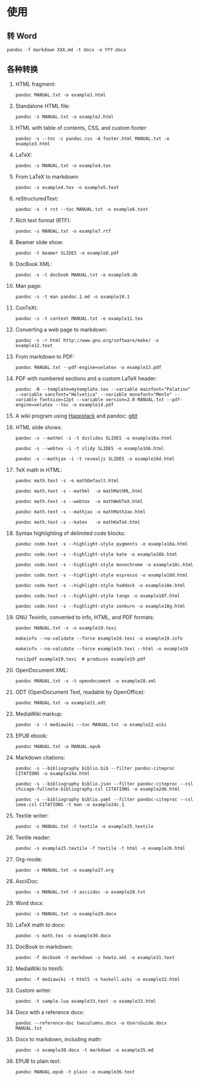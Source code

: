# <Pandoc>使用
## 转 Word
```
pandoc -f markdown XXX.md -t docx -o YYY.docx
```

## 各种转换
1. HTML fragment:

    ```
    pandoc MANUAL.txt -o example1.html
    ```

2. Standalone HTML file:

    ```
    pandoc -s MANUAL.txt -o example2.html
    ```

3. HTML with table of contents, CSS, and custom footer:

    ```
    pandoc -s --toc -c pandoc.css -A footer.html MANUAL.txt -o example3.html
    ```

4. LaTeX:

    ```
    pandoc -s MANUAL.txt -o example4.tex
    ```

5. From LaTeX to markdown:

    ```
    pandoc -s example4.tex -o example5.text
    ```

6. reStructuredText:

    ```
    pandoc -s -t rst --toc MANUAL.txt -o example6.text
    ```

7. Rich text format (RTF):

    ```
    pandoc -s MANUAL.txt -o example7.rtf
    ```

8. Beamer slide show:

    ```
    pandoc -t beamer SLIDES -o example8.pdf
    ```

9. DocBook XML:

    ```
    pandoc -s -t docbook MANUAL.txt -o example9.db
    ```

10. Man page:

    ```
    pandoc -s -t man pandoc.1.md -o example10.1
    ```

11. ConTeXt:

    ```
    pandoc -s -t context MANUAL.txt -o example11.tex
    ```

12. Converting a web page to markdown:

    ```
    pandoc -s -r html http://www.gnu.org/software/make/ -o example12.text
    ```

13. From markdown to PDF:

    ```
    pandoc MANUAL.txt --pdf-engine=xelatex -o example13.pdf
    ```

14. PDF with numbered sections and a custom LaTeX header:

    ```
    pandoc -N --template=mytemplate.tex --variable mainfont="Palatino" --variable sansfont="Helvetica" --variable monofont="Menlo" --variable fontsize=12pt --variable version=2.0 MANUAL.txt --pdf-engine=xelatex --toc -o example14.pdf
    ```

15. A wiki program using [Happstack](http://happstack.com) and pandoc: [gitit](http://gitit.net)

16. HTML slide shows:

    ```
    pandoc -s --mathml -i -t dzslides SLIDES -o example16a.html
    ```

    ```
    pandoc -s --webtex -i -t slidy SLIDES -o example16b.html
    ```

    ```
    pandoc -s --mathjax -i -t revealjs SLIDES -o example16d.html
    ```

17. TeX math in HTML:

    ```
    pandoc math.text -s -o mathDefault.html
    ```

    ```
    pandoc math.text -s --mathml  -o mathMathML.html
    ```

    ```
    pandoc math.text -s --webtex  -o mathWebTeX.html
    ```

    ```
    pandoc math.text -s --mathjax -o mathMathJax.html
    ```

    ```
    pandoc math.text -s --katex   -o mathKaTeX.html
    ```

18. Syntax highlighting of delimited code blocks:

    ```
    pandoc code.text -s --highlight-style pygments -o example18a.html
    ```

    ```
    pandoc code.text -s --highlight-style kate -o example18b.html
    ```

    ```
    pandoc code.text -s --highlight-style monochrome -o example18c.html
    ```

    ```
    pandoc code.text -s --highlight-style espresso -o example18d.html
    ```

    ```
    pandoc code.text -s --highlight-style haddock -o example18e.html
    ```

    ```
    pandoc code.text -s --highlight-style tango -o example18f.html
    ```

    ```
    pandoc code.text -s --highlight-style zenburn -o example18g.html
    ```

19. GNU Texinfo, converted to info, HTML, and PDF formats:

    ```
    pandoc MANUAL.txt -s -o example19.texi
    ```

    ```
    makeinfo --no-validate --force example19.texi -o example19.info
    ```

    ```
    makeinfo --no-validate --force example19.texi --html -o example19
    ```

    ```
    texi2pdf example19.texi  # produces example19.pdf
    ```

20. OpenDocument XML:

    ```
    pandoc MANUAL.txt -s -t opendocument -o example20.xml
    ```

21. ODT (OpenDocument Text, readable by OpenOffice):

    ```
    pandoc MANUAL.txt -o example21.odt
    ```

22. MediaWiki markup:

    ```
    pandoc -s -t mediawiki --toc MANUAL.txt -o example22.wiki
    ```

23. EPUB ebook:

    ```
    pandoc MANUAL.txt -o MANUAL.epub
    ```

24. Markdown citations:

    ```
    pandoc -s --bibliography biblio.bib --filter pandoc-citeproc CITATIONS -o example24a.html
    ```

    ```
    pandoc -s --bibliography biblio.json --filter pandoc-citeproc --csl chicago-fullnote-bibliography.csl CITATIONS -o example24b.html
    ```

    ```
    pandoc -s --bibliography biblio.yaml --filter pandoc-citeproc --csl ieee.csl CITATIONS -t man -o example24c.1
    ```

25. Textile writer:

    ```
    pandoc -s MANUAL.txt -t textile -o example25.textile
    ```

26. Textile reader:

    ```
    pandoc -s example25.textile -f textile -t html -o example26.html
    ```

27. Org-mode:

    ```
    pandoc -s MANUAL.txt -o example27.org
    ```

28. AsciiDoc:

    ```
    pandoc -s MANUAL.txt -t asciidoc -o example28.txt
    ```

29. Word docx:

    ```
    pandoc -s MANUAL.txt -o example29.docx
    ```

30. LaTeX math to docx:

    ```
    pandoc -s math.tex -o example30.docx
    ```

31. DocBook to markdown:

    ```
    pandoc -f docbook -t markdown -s howto.xml -o example31.text
    ```

32. MediaWiki to html5:

    ```
    pandoc -f mediawiki -t html5 -s haskell.wiki -o example32.html
    ```

33. Custom writer:

    ```
    pandoc -t sample.lua example33.text -o example33.html
    ```

34. Docx with a reference docx:

    ```
    pandoc --reference-doc twocolumns.docx -o UsersGuide.docx MANUAL.txt
    ```

35. Docx to markdown, including math:

    ```
    pandoc -s example30.docx -t markdown -o example35.md
    ```

36. EPUB to plain text:

    ```
    pandoc MANUAL.epub -t plain -o example36.text
    ```

